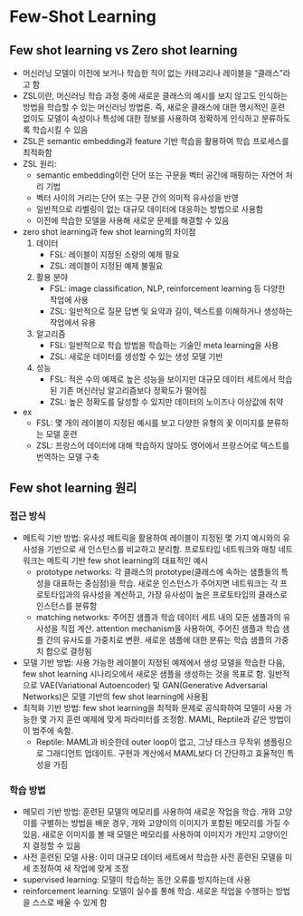 # Few-Shot Learning

## Few shot learning vs Zero shot learning

- 머신러닝 모델이 이전에 보거나 학습한 적이 없는 카테고리나 레이블을 “클래스”라고 함
- ZSL이란, 머신러닝 학습 과정 중에 새로운 클래스의 예시를 보지 않고도 인식하는 방법을 학습할 수 있는 머신러닝 방법론. 즉, 새로운 클래스에 대한 명시적인 훈련 없이도 모델이 속성이나 특성에 대한 정보를 사용하여 정확하게 인식하고 분류하도록 학습시킬 수 있음
- ZSL은 semantic embedding과 feature 기반 학습을 활용하여 학습 프로세스를 최적화함
- ZSL 원리:
    - semantic embedding이란 단어 또는 구문을 벡터 공간에 매핑하는 자연어 처리 기법
    - 벡터 사이의 거리는 단어 또는 구문 간의 의미적 유사성을 반영
    - 일반적으로 라벨링이 없는 대규모 데이터에 대응하는 방법으로 사용함
    - 이전에 학습한 모델을 사용해 새로운 문제를 해결할 수 있음
- zero shot learning과 few shot learning의 차이점
    1. 데이터
        - FSL: 레이블이 지정된 소량의 예제 필요
        - ZSL: 레이블이 지정된 예제 불필요
    2. 활용 분야
        - FSL: image classification, NLP, reinforcement learning 등 다양한 작업에 사용
        - ZSL: 일반적으로 질문 답변 및 요약과 길이, 텍스트를 이해하거나 생성하는 작업에서 유용
    3. 알고리즘
        - FSL: 일반적으로 학습 방법을 학습하는 기술인 meta learning을 사용
        - ZSL: 새로운 데이터를 생성할 수 있는 생성 모델 기반
    4. 성능
        - FSL: 적은 수의 예제로 높은 성능을 보이지만 대규모 데이터 세트에서 학습된 기존 머신러닝 알고리즘보다 정확도가 떨어짐
        - ZSL: 높은 정확도를 달성할 수 있지만 데이터의 노이즈나 이상값에 취약
- ex
    - FSL: 몇 개의 레이블이 지정된 예시를 보고 다양한 유형의 꽃 이미지를 분류하는 모델 훈련
    - ZSL: 프랑스어 데이터에 대해 학습하지 않아도 영어에서 프랑스어로 텍스트를 번역하는 모델 구축

## Few shot learning 원리

### 접근 방식

- 메트릭 기반 방법: 유사성 메트릭을 활용하여 레이블이 지정된 몇 가지 예시와의 유사성을 기반으로 새 인스턴스를 비교하고 분리함. 프로토타입 네트워크와 매칭 네트워크는 메트릭 기반 few shot learning의 대표적인 예시
    - prototype networks: 각 클래스의 prototype(클래스에 속하는 샘플들의 특성을 대표하는 중심점)을 학습. 새로운 인스턴스가 주어지면 네트워크는 각 프로토타입과의 유사성을 계산하고, 가장 유사성이 높은 프로토타입의 클래스로 인스턴스를 분류함
    - matching networks: 주어진 샘플과 학습 데이터 세트 내의 모든 샘플과의 유사성을 직접 계산. attention mechanism을 사용하여, 주어진 샘플과 학습 샘플 간의 유사도를 가중치로 변환. 새로운 샘플에 대한 분류는 학습 샘플의 가중치 합으로 결정됨
- 모델 기반 방법: 사용 가능한 레이블이 지정된 예제에서 생성 모델을 학습한 다음, few shot learning 시나리오에서 새로운 샘플을 생성하는 것을 목표로 함. 일반적으로 VAE(Variational Autoencoder) 및 GAN(Generative Adversarial Networks)은 모델 기반의 few shot learning에 사용됨
- 최적화 기반 방법: few shot learning을 최적화 문제로 공식화하여 모델이 사용 가능한 몇 가지 훈련 예제에 맞게 파라미터를 조정함. MAML, Reptile과 같은 방법이 이 범주에 속함.
    - Reptile: MAML과 비슷한데 outer loop이 없고, 그냥 태스크 무작위 샘플링으로 그래디언트 업데이트. 구현과 계산에서 MAML보다 더 간단하고 효율적인 특성을 가짐

### 학습 방법

- 메모리 기반 방법: 훈련된 모델의 메모리를 사용하여 새로운 작업을 학습. 개와 고양이를 구별하는 방법을 배운 경우, 개와 고양이의 이미지가 포함된 메모리를 가질 수 있음. 새로운 이미지를 볼 때 모델은 메모리를 사용하여 이미지가 개인지 고양이인지 결정할 수 있음
- 사전 훈련된 모델 사용: 이미 대규모 데이터 세트에서 학습한 사전 훈련된 모델을 미세 조정하여 새 작업에 맞게 조정
- supervised learning: 모델이 학습하는 동안 오류를 방지하는데 사용
- reinforcement learning: 모델이 실수를 통해 학습. 새로운 작업을 수행하는 방법을 스스로 배울 수 있게 함